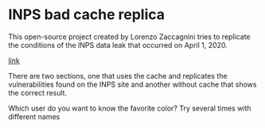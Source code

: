 # INPS bad cache replica
This open-source project created by Lorenzo Zaccagnini tries to replicate the conditions of the INPS data leak that occurred on April 1, 2020.

[link](https://www.dataguidance.com/news/italy-garante-starts-investigation-over-inps-data-breach)

There are two sections, one that uses the cache and replicates the vulnerabilities found on the INPS site and another without cache that shows the correct result.

Which user do you want to know the favorite color?
Try several times with different names
